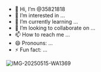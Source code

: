 - 👋 Hi, I’m @35821818
- 👀 I’m interested in ...
- 🌱 I’m currently learning ...
- 💞️ I’m looking to collaborate on ...
- 📫 How to reach me ...
- 😄 Pronouns: ...
- ⚡ Fun fact: ...

<!---
35821818/35821818 is a ✨ special ✨ repository because its `README.md` (this file) appears on your GitHub profile.
You can click the Preview link to take a look at your changes.
--->
![IMG-20250515-WA1369](https://github.com/user-attachments/assets/4f1e82ca-c7ec-4983-be5f-68d4b40d232a)

